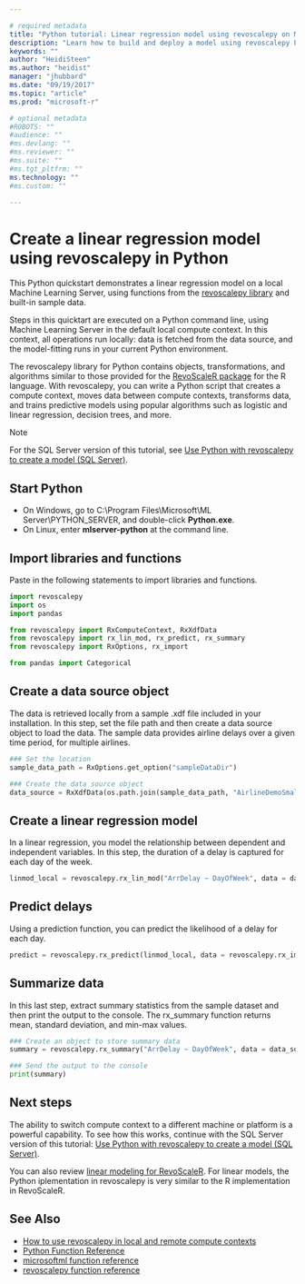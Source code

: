 ```yaml
---

# required metadata
title: "Python tutorial: Linear regression model using revoscalepy on Machine Learning Server | Microsoft Docs"
description: "Learn how to build and deploy a model using revoscalepy Python functions. Predict outcomes. Summarize  data."
keywords: ""
author: "HeidiSteen"
ms.author: "heidist"
manager: "jhubbard"
ms.date: "09/19/2017"
ms.topic: "article"
ms.prod: "microsoft-r"

# optional metadata
#ROBOTS: ""
#audience: ""
#ms.devlang: ""
#ms.reviewer: ""
#ms.suite: ""
#ms.tgt_pltfrm: ""
ms.technology: ""
#ms.custom: ""

---
```


# Create a linear regression model using revoscalepy in Python

This Python quickstart demonstrates a linear regression model on a local Machine Learning Server, using functions from the [revoscalepy library](../python-reference/revoscalepy/revoscalepy-package.md) and built-in sample data. 

Steps in this quicktart are executed on a Python command line, using Machine Learning Server in the default local compute context. In this context, all operations run locally: data is fetched from the data source, and the model-fitting runs in your current Python environment.

The revoscalepy library for Python contains objects, transformations, and algorithms similar to those provided for the [RevoScaleR package](../r-reference/revoscaler/revoscaler.md) for the R language. With revoscalepy, you can write a Python script that creates a compute context, moves data between compute contexts, transforms data, and trains predictive models using popular algorithms such as logistic and linear regression, decision trees, and more.

> [!Note]
> For the SQL Server version of this tutorial, see [Use Python with revoscalepy to create a model (SQL Server)](https://docs.microsoft.com/sql/advanced-analytics/tutorials/use-python-revoscalepy-to-create-model).

## Start Python

+ On Windows, go to C:\Program Files\Microsoft\ML Server\PYTHON_SERVER, and double-click **Python.exe**.
+ On Linux, enter **mlserver-python** at the command line.

## Import libraries and functions

Paste in the following statements to import libraries and functions.

```python
import revoscalepy
import os
import pandas

from revoscalepy import RxComputeContext, RxXdfData
from revoscalepy import rx_lin_mod, rx_predict, rx_summary
from revoscalepy import RxOptions, rx_import

from pandas import Categorical

```

## Create a data source object

The data is retrieved locally from a sample .xdf file included in your installation. In this step, set the file path and then create a data source object to load the data. The sample data provides airline delays over a given time period, for multiple airlines.

```python
### Set the location
sample_data_path = RxOptions.get_option("sampleDataDir")

### Create the data source object
data_source = RxXdfData(os.path.join(sample_data_path, "AirlineDemoSmall.xdf"))
```

## Create a linear regression model

In a linear regression, you model the relationship between dependent and independent variables. In this step, the duration of a delay is captured for each day of the week. 

```python
linmod_local = revoscalepy.rx_lin_mod("ArrDelay ~ DayOfWeek", data = data_source)
```

## Predict delays

Using a prediction function, you can predict the likelihood of a delay for each day.

```python
predict = revoscalepy.rx_predict(linmod_local, data = revoscalepy.rx_import(input_data = data_source))
```

## Summarize data

In this last step, extract summary statistics from the sample dataset and then print the output to the console. The rx_summary function returns mean, standard deviation, and min-max values.

```python
### Create an object to store summary data
summary = revoscalepy.rx_summary("ArrDelay ~ DayOfWeek", data = data_source)

### Send the output to the console
print(summary)
```

## Next steps

The ability to switch compute context to a different machine or platform is a powerful capability. To see how this works, continue with the SQL Server version of this tutorial: [Use Python with revoscalepy to create a model (SQL Server)](https://docs.microsoft.com/sql/advanced-analytics/tutorials/use-python-revoscalepy-to-create-model).

You can also review [linear modeling for RevoScaleR](https://docs.microsoft.com/r-server/r/how-to-revoscaler-linear-model). For linear models, the Python iplementation in revoscalepy is very similar to the R implementation in RevoScaleR.


## See Also

+ [How to use revoscalepy in local and remote compute contexts](how-to-revoscalepy.md)
+ [Python Function Reference](../python-reference/introducing-python-package-reference.md)
+ [microsoftml function reference](../python-reference/microsoftml/microsoftml-package.md)
+ [revoscalepy function reference](../python-reference/revoscalepy/revoscalepy-package.md)

